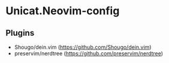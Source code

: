 # Unicat.Neovim-config

## Plugins

* Shougo/dein.vim (https://github.com/Shougo/dein.vim)
* preservim/nerdtree (https://github.com/preservim/nerdtree)
